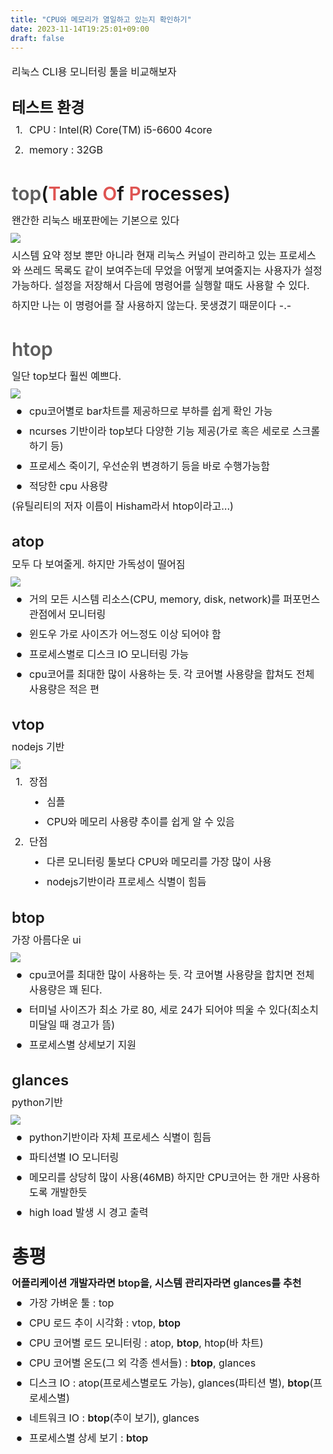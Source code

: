 ```yaml
---
title: "CPU와 메모리가 열일하고 있는지 확인하기"
date: 2023-11-14T19:25:01+09:00
draft: false
---
```

    
<div class="layout-content layout-editor" style="min-height: 170px;">
    <div class="notion-page-content" style="flex-shrink: 0; flex-grow: 1; max-width: 100%; display: flex; align-items: flex-start; flex-direction: column; font-size: 16px; line-height: 1.5; width: 100%; z-index: 4; padding-bottom: 0px; padding-left: 0px; padding-right: 0px;">
        <div data-block-id="9fd38760-3402-4687-8aa5-bc29a2d10aa1" class="notion-selectable notion-text-block" style="width: 100%; max-width: 919px; margin-top: 2px; margin-bottom: 1px;">
            <div style="color: inherit; fill: inherit;">
                <div style="display: flex;">
                    <div spellcheck="true" placeholder=" " data-content-editable-leaf="true" contenteditable="false" style="max-width: 100%; width: 100%; white-space: pre-wrap; word-break: break-word; caret-color: rgba(255, 255, 255, 0.81); padding: 3px 2px;">리눅스 CLI용 모니터링 툴을 비교해보자</div>
                </div>
            </div>
        </div>
        <div data-block-id="474b5831-1589-45c5-822c-3f7bf98b9ac7" class="notion-selectable notion-sub_header-block" style="width: 100%; max-width: 919px; margin-top: 1.4em; margin-bottom: 1px;">
            <div style="display: flex; width: 100%; color: inherit; fill: inherit;">
                <h3 spellcheck="true" placeholder="제목2" data-content-editable-leaf="true" contenteditable="false" style="max-width: 100%; width: 100%; white-space: pre-wrap; word-break: break-word; caret-color: rgba(255, 255, 255, 0.81); padding: 3px 2px; font-family: ui-sans-serif, -apple-system, BlinkMacSystemFont, &quot;Segoe UI&quot;, Helvetica, &quot;Apple Color Emoji&quot;, Arial, sans-serif, &quot;Segoe UI Emoji&quot;, &quot;Segoe UI Symbol&quot;; font-weight: 600; font-size: 1.5em; line-height: 1.3; margin: 0px;">테스트 환경</h3></div>
        </div>
        <div data-block-id="a4d412a4-a501-4557-b0fe-6f9f0a62ecc6" class="notion-selectable notion-numbered_list-block" style="width: 100%; max-width: 919px; margin-top: 1px; margin-bottom: 1px;">
            <div style="display: flex; align-items: flex-start; width: 100%; padding-left: 2px; color: inherit; fill: inherit;">
                <div contenteditable="false" class="pseudoSelection" data-content-editable-void="true" data-text-edit-side="start" style="user-select: none; --pseudoSelection--background: transparent; margin-right: 2px; width: unset; display: flex; align-items: center; justify-content: center; flex-grow: 0; flex-shrink: 0; min-height: calc(1.5em + 3px + 3px);"><span class="pseudoBefore" style="--pseudoBefore--content: &quot;1.&quot;; text-align: center; white-space: nowrap; width: 24px;">1.</span></div>
                <div style="flex: 1 1 0px; min-width: 1px; display: flex; flex-direction: column;">
                    <div style="display: flex;">
                        <div spellcheck="true" placeholder="리스트" data-content-editable-leaf="true" contenteditable="false" style="max-width: 100%; width: 100%; white-space: pre-wrap; word-break: break-word; caret-color: rgba(255, 255, 255, 0.81); padding: 3px 2px; text-align: left;">CPU : Intel(R) Core(TM) i5-6600 4core</div>
                    </div>
                </div>
            </div>
        </div>
        <div data-block-id="bbaaa604-6329-42bd-8eb1-203f3198782a" class="notion-selectable notion-numbered_list-block" style="width: 100%; max-width: 919px; margin-top: 1px; margin-bottom: 1px;">
            <div style="display: flex; align-items: flex-start; width: 100%; padding-left: 2px; color: inherit; fill: inherit;">
                <div contenteditable="false" class="pseudoSelection" data-content-editable-void="true" data-text-edit-side="start" style="user-select: none; --pseudoSelection--background: transparent; margin-right: 2px; width: unset; display: flex; align-items: center; justify-content: center; flex-grow: 0; flex-shrink: 0; min-height: calc(1.5em + 3px + 3px);"><span class="pseudoBefore" style="--pseudoBefore--content: &quot;2.&quot;; text-align: center; white-space: nowrap; width: 24px;">2.</span></div>
                <div style="flex: 1 1 0px; min-width: 1px; display: flex; flex-direction: column;">
                    <div style="display: flex;">
                        <div spellcheck="true" placeholder="리스트" data-content-editable-leaf="true" contenteditable="false" style="max-width: 100%; width: 100%; white-space: pre-wrap; word-break: break-word; caret-color: rgba(255, 255, 255, 0.81); padding: 3px 2px; text-align: left;">memory : 32GB</div>
                    </div>
                </div>
            </div>
        </div>
        <div data-block-id="67ce4a58-1861-43f6-9a57-46d542b3ffe6" class="notion-selectable notion-header-block" style="width: 100%; max-width: 919px; margin-top: 2em; margin-bottom: 4px;">
            <div style="display: flex; width: 100%; color: inherit; fill: inherit;">
                <h2 spellcheck="true" placeholder="제목1" data-content-editable-leaf="true" contenteditable="false" style="max-width: 100%; width: 100%; white-space: pre-wrap; word-break: break-word; caret-color: rgba(255, 255, 255, 0.81); padding: 3px 2px; font-family: ui-sans-serif, -apple-system, BlinkMacSystemFont, &quot;Segoe UI&quot;, Helvetica, &quot;Apple Color Emoji&quot;, Arial, sans-serif, &quot;Segoe UI Emoji&quot;, &quot;Segoe UI Symbol&quot;; font-weight: 600; font-size: 1.875em; line-height: 1.3; margin: 0px;"><a href="https://man7.org/linux/man-pages/man1/top.1.html" style="cursor:pointer;color:inherit;word-wrap:break-word;text-decoration:inherit" class="notion-link-token notion-focusable-token notion-enable-hover highlight" rel="noopener noreferrer" data-token-index="0" tabindex="0"><span style="border-bottom:0.05em solid;border-color:rgba(255, 255, 255, 0.283);opacity:0.7" class="link-annotation-67ce4a58-1861-43f6-9a57-46d542b3ffe6--1038192525">top</span></a>(<span style="color:rgba(223, 84, 82, 1);fill:rgba(223, 84, 82, 1)" data-token-index="2" class="notion-enable-hover">T</span>able <span style="color:rgba(223, 84, 82, 1);fill:rgba(223, 84, 82, 1)" data-token-index="4" class="notion-enable-hover">O</span>f <span style="color:rgba(223, 84, 82, 1);fill:rgba(223, 84, 82, 1)" data-token-index="6" class="notion-enable-hover">P</span>rocesses)</h2></div>
        </div>
        <div data-block-id="402055ed-e2cb-4535-b019-55e07dd424b8" class="notion-selectable notion-text-block" style="width: 100%; max-width: 919px; margin-top: 1px; margin-bottom: 1px;">
            <div style="color: inherit; fill: inherit;">
                <div style="display: flex;">
                    <div spellcheck="true" placeholder=" " data-content-editable-leaf="true" contenteditable="false" style="max-width: 100%; width: 100%; white-space: pre-wrap; word-break: break-word; caret-color: rgba(255, 255, 255, 0.81); padding: 3px 2px;">왠간한 리눅스 배포판에는 기본으로 있다</div>
                </div>
            </div>
        </div>
        <div data-block-id="90df65f3-6e20-47e7-a390-675fcd132f72" class="notion-selectable notion-image-block" style="width: 100%; max-width: 1111px; align-self: center; margin-top: 4px; margin-bottom: 4px;">
            <div contenteditable="false" data-content-editable-void="true" role="figure" aria-labelledby="id_1">
                <div style="display: flex;">
                    <div class="notion-cursor-default" style="position: relative; overflow: hidden; flex-grow: 1;">
                        <div style="position: relative;">
                            <div>
                                <div style="height: 100%; width: 100%;"><a href="../../images/top.gif" data-featherlight="image"><img loading="lazy" src="../../images/top.gif" referrerpolicy="same-origin" style="display: block; object-fit: cover; border-radius: 1px; pointer-events: auto; width: auto; height: auto;"></a></div>
                            </div>
                        </div>
                        <div style="position: absolute; top: 4px; right: 4px; border-radius: 4px; color: white; fill: white; font-size: 11.5px; background: rgba(0, 0, 0, 0.6); display: flex; white-space: nowrap; height: 26px; max-width: calc(100% - 16px); overflow: hidden; pointer-events: none; opacity: 0; transition: opacity 300ms ease-in 0s; font-family: ui-sans-serif, -apple-system, BlinkMacSystemFont, &quot;Segoe UI&quot;, Helvetica, &quot;Apple Color Emoji&quot;, Arial, sans-serif, &quot;Segoe UI Emoji&quot;, &quot;Segoe UI Symbol&quot;; z-index: 2;">
                            <div role="button" tabindex="0" style="user-select: none; transition: background 20ms ease-in 0s; cursor: pointer; display: flex; align-items: center; justify-content: center; padding: 4px 6px; border-right: 1px solid rgba(255, 255, 255, 0.2);">
                                <svg role="graphics-symbol" viewBox="0 0 16 16" class="download" style="width: 14px; height: 14px; display: block; fill: white; flex-shrink: 0; margin-right: 0px;">
                                    <path d="M8.215 15.126c3.862 0 7.061-3.192 7.061-7.062 0-3.862-3.199-7.061-7.068-7.061-3.862 0-7.055 3.2-7.055 7.061 0 3.87 3.2 7.062 7.062 7.062zm0-1.388a5.654 5.654 0 01-5.667-5.674 5.642 5.642 0 015.66-5.667 5.66 5.66 0 015.68 5.667 5.66 5.66 0 01-5.673 5.674zm0-9.174c-.342 0-.602.247-.602.588v3.234l.062 1.401-.622-.766-.766-.8a.557.557 0 00-.41-.177.54.54 0 00-.56.547c0 .164.054.3.163.41l2.256 2.283c.15.157.294.226.479.226.191 0 .335-.075.485-.226l2.256-2.283a.557.557 0 00.164-.41.539.539 0 00-.56-.547.523.523 0 00-.41.178l-.766.793-.622.779.054-1.408V5.152c0-.341-.253-.588-.601-.588z"></path>
                                </svg>
                            </div>
                            <div role="button" tabindex="0" style="user-select: none; transition: opacity 200ms ease-in 0s; cursor: pointer; display: flex; align-items: center; justify-content: center; flex-shrink: 0; width: 24px; height: 24px; border-radius: 4px; fill: rgba(255, 255, 255, 0.443);">
                                <svg role="graphics-symbol" viewBox="0 0 13 3" class="dots" style="width: 14px; height: 14px; display: block; fill: white; flex-shrink: 0;">
                                    <g>
                                        <path d="M3,1.5A1.5,1.5,0,1,1,1.5,0,1.5,1.5,0,0,1,3,1.5Z"></path>
                                        <path d="M8,1.5A1.5,1.5,0,1,1,6.5,0,1.5,1.5,0,0,1,8,1.5Z"></path>
                                        <path d="M13,1.5A1.5,1.5,0,1,1,11.5,0,1.5,1.5,0,0,1,13,1.5Z"></path>
                                    </g>
                                </svg>
                            </div>
                        </div>
                    </div>
                </div>
            </div>
        </div>
        <div data-block-id="3eb73cde-817c-4dbe-a9a1-c20b648ac7b7" class="notion-selectable notion-text-block" style="width: 100%; max-width: 919px; margin-top: 1px; margin-bottom: 1px;">
            <div style="color: inherit; fill: inherit;">
                <div style="display: flex;">
                    <div spellcheck="true" placeholder=" " data-content-editable-leaf="true" contenteditable="false" style="max-width: 100%; width: 100%; white-space: pre-wrap; word-break: break-word; caret-color: rgba(255, 255, 255, 0.81); padding: 3px 2px;">시스템 요약 정보 뿐만 아니라 현재 리눅스 커널이 관리하고 있는 프로세스와 쓰레드 목록도 같이 보여주는데 무었을 어떻게 보여줄지는 사용자가 설정 가능하다. 설정을 저장해서 다음에 명령어를 실행할 때도 사용할 수 있다.</div>
                </div>
            </div>
        </div>
        <div data-block-id="721fe03c-b475-4b8c-b0cf-9e2b4229b1cb" class="notion-selectable notion-text-block" style="width: 100%; max-width: 919px; margin-top: 1px; margin-bottom: 1px;">
            <div style="color: inherit; fill: inherit;">
                <div style="display: flex;">
                    <div spellcheck="true" placeholder=" " data-content-editable-leaf="true" contenteditable="false" style="max-width: 100%; width: 100%; white-space: pre-wrap; word-break: break-word; caret-color: rgba(255, 255, 255, 0.81); padding: 3px 2px;">하지만 나는 이 명령어를 잘 사용하지 않는다. 못생겼기 때문이다 -.-</div>
                </div>
            </div>
        </div>
        <div data-block-id="d03db6ae-50d6-4b0c-9e54-853743303ae1" class="notion-selectable notion-header-block" style="width: 100%; max-width: 919px; margin-top: 2em; margin-bottom: 4px;">
            <div style="display: flex; width: 100%; color: inherit; fill: inherit;">
                <h2 spellcheck="true" placeholder="제목1" data-content-editable-leaf="true" contenteditable="false" style="max-width: 100%; width: 100%; white-space: pre-wrap; word-break: break-word; caret-color: rgba(255, 255, 255, 0.81); padding: 3px 2px; font-family: ui-sans-serif, -apple-system, BlinkMacSystemFont, &quot;Segoe UI&quot;, Helvetica, &quot;Apple Color Emoji&quot;, Arial, sans-serif, &quot;Segoe UI Emoji&quot;, &quot;Segoe UI Symbol&quot;; font-weight: 600; font-size: 1.875em; line-height: 1.3; margin: 0px;"><a href="https://linux.die.net/man/1/htop" style="cursor:pointer;color:inherit;word-wrap:break-word;text-decoration:inherit" class="notion-link-token notion-focusable-token notion-enable-hover highlight" rel="noopener noreferrer" data-token-index="0" tabindex="0"><span style="border-bottom:0.05em solid;border-color:rgba(255, 255, 255, 0.283);opacity:0.7" class="link-annotation-d03db6ae-50d6-4b0c-9e54-853743303ae1--1478383287">htop</span></a></h2></div>
        </div>
        <div data-block-id="e23d54df-9f52-4a15-8744-1def95f463a1" class="notion-selectable notion-text-block" style="width: 100%; max-width: 919px; margin-top: 1px; margin-bottom: 1px;">
            <div style="color: inherit; fill: inherit;">
                <div style="display: flex;">
                    <div spellcheck="true" placeholder=" " data-content-editable-leaf="true" contenteditable="false" style="max-width: 100%; width: 100%; white-space: pre-wrap; word-break: break-word; caret-color: rgba(255, 255, 255, 0.81); padding: 3px 2px;">일단 top보다 훨씬 예쁘다.</div>
                </div>
            </div>
        </div>
        <div data-block-id="26fd49ed-6f82-4032-b77e-e409d5d0866a" class="notion-selectable notion-image-block" style="width: 100%; max-width: 1111px; align-self: center; margin-top: 4px; margin-bottom: 4px;">
            <div contenteditable="false" data-content-editable-void="true" role="figure" aria-labelledby="id_2">
                <div style="display: flex;">
                    <div class="notion-cursor-default" style="position: relative; overflow: hidden; flex-grow: 1;">
                        <div style="position: relative;">
                            <div>
                                <div style="height: 100%; width: 100%;"><a href="../../images/htop.gif" data-featherlight="image"><img loading="lazy" src="../../images/htop.gif" referrerpolicy="same-origin" style="display: block; object-fit: cover; border-radius: 1px; pointer-events: auto; width: auto; height: auto;"></a></div>
                            </div>
                        </div>
                        <div style="position: absolute; top: 4px; right: 4px; border-radius: 4px; color: white; fill: white; font-size: 11.5px; background: rgba(0, 0, 0, 0.6); display: flex; white-space: nowrap; height: 26px; max-width: calc(100% - 16px); overflow: hidden; pointer-events: none; opacity: 0; transition: opacity 300ms ease-in 0s; font-family: ui-sans-serif, -apple-system, BlinkMacSystemFont, &quot;Segoe UI&quot;, Helvetica, &quot;Apple Color Emoji&quot;, Arial, sans-serif, &quot;Segoe UI Emoji&quot;, &quot;Segoe UI Symbol&quot;; z-index: 2;">
                            <div role="button" tabindex="0" style="user-select: none; transition: background 20ms ease-in 0s; cursor: pointer; display: flex; align-items: center; justify-content: center; padding: 4px 6px; border-right: 1px solid rgba(255, 255, 255, 0.2);">
                                <svg role="graphics-symbol" viewBox="0 0 16 16" class="download" style="width: 14px; height: 14px; display: block; fill: white; flex-shrink: 0; margin-right: 0px;">
                                    <path d="M8.215 15.126c3.862 0 7.061-3.192 7.061-7.062 0-3.862-3.199-7.061-7.068-7.061-3.862 0-7.055 3.2-7.055 7.061 0 3.87 3.2 7.062 7.062 7.062zm0-1.388a5.654 5.654 0 01-5.667-5.674 5.642 5.642 0 015.66-5.667 5.66 5.66 0 015.68 5.667 5.66 5.66 0 01-5.673 5.674zm0-9.174c-.342 0-.602.247-.602.588v3.234l.062 1.401-.622-.766-.766-.8a.557.557 0 00-.41-.177.54.54 0 00-.56.547c0 .164.054.3.163.41l2.256 2.283c.15.157.294.226.479.226.191 0 .335-.075.485-.226l2.256-2.283a.557.557 0 00.164-.41.539.539 0 00-.56-.547.523.523 0 00-.41.178l-.766.793-.622.779.054-1.408V5.152c0-.341-.253-.588-.601-.588z"></path>
                                </svg>
                            </div>
                            <div role="button" tabindex="0" style="user-select: none; transition: opacity 200ms ease-in 0s; cursor: pointer; display: flex; align-items: center; justify-content: center; flex-shrink: 0; width: 24px; height: 24px; border-radius: 4px; fill: rgba(255, 255, 255, 0.443);">
                                <svg role="graphics-symbol" viewBox="0 0 13 3" class="dots" style="width: 14px; height: 14px; display: block; fill: white; flex-shrink: 0;">
                                    <g>
                                        <path d="M3,1.5A1.5,1.5,0,1,1,1.5,0,1.5,1.5,0,0,1,3,1.5Z"></path>
                                        <path d="M8,1.5A1.5,1.5,0,1,1,6.5,0,1.5,1.5,0,0,1,8,1.5Z"></path>
                                        <path d="M13,1.5A1.5,1.5,0,1,1,11.5,0,1.5,1.5,0,0,1,13,1.5Z"></path>
                                    </g>
                                </svg>
                            </div>
                        </div>
                    </div>
                </div>
            </div>
        </div>
        <div data-block-id="53318821-6d6d-49f1-b4f2-398b3b5faf57" class="notion-selectable notion-bulleted_list-block" style="width: 100%; max-width: 919px; margin-top: 1px; margin-bottom: 1px;">
            <div style="display: flex; align-items: flex-start; width: 100%; padding-left: 2px; color: inherit; fill: inherit;">
                <div contenteditable="false" class="pseudoSelection" data-content-editable-void="true" data-text-edit-side="start" style="user-select: none; --pseudoSelection--background: transparent; margin-right: 2px; width: 24px; display: flex; align-items: center; justify-content: center; flex-grow: 0; flex-shrink: 0; min-height: calc(1.5em + 3px + 3px);">
                    <div class="pseudoBefore" style="font-size: 1.5em; line-height: 1; margin-bottom: 0px; --pseudoBefore--fontFamily: Arial; --pseudoBefore--content: &quot;•&quot;;">•</div>
                </div>
                <div style="flex: 1 1 0px; min-width: 1px; display: flex; flex-direction: column;">
                    <div style="display: flex;">
                        <div spellcheck="true" placeholder="리스트" data-content-editable-leaf="true" contenteditable="false" style="max-width: 100%; width: 100%; white-space: pre-wrap; word-break: break-word; caret-color: rgba(255, 255, 255, 0.81); padding: 3px 2px; text-align: left;">cpu코어별로 bar차트를 제공하므로 부하를 쉽게 확인 가능</div>
                    </div>
                </div>
            </div>
        </div>
        <div data-block-id="0e2f2eef-41cd-4cec-b686-b0b9eed5e020" class="notion-selectable notion-bulleted_list-block" style="width: 100%; max-width: 919px; margin-top: 1px; margin-bottom: 1px;">
            <div style="display: flex; align-items: flex-start; width: 100%; padding-left: 2px; color: inherit; fill: inherit;">
                <div contenteditable="false" class="pseudoSelection" data-content-editable-void="true" data-text-edit-side="start" style="user-select: none; --pseudoSelection--background: transparent; margin-right: 2px; width: 24px; display: flex; align-items: center; justify-content: center; flex-grow: 0; flex-shrink: 0; min-height: calc(1.5em + 3px + 3px);">
                    <div class="pseudoBefore" style="font-size: 1.5em; line-height: 1; margin-bottom: 0px; --pseudoBefore--fontFamily: Arial; --pseudoBefore--content: &quot;•&quot;;">•</div>
                </div>
                <div style="flex: 1 1 0px; min-width: 1px; display: flex; flex-direction: column;">
                    <div style="display: flex;">
                        <div spellcheck="true" placeholder="리스트" data-content-editable-leaf="true" contenteditable="false" style="max-width: 100%; width: 100%; white-space: pre-wrap; word-break: break-word; caret-color: rgba(255, 255, 255, 0.81); padding: 3px 2px; text-align: left;">ncurses 기반이라 top보다 다양한 기능 제공(가로 혹은 세로로 스크롤하기 등)</div>
                    </div>
                </div>
            </div>
        </div>
        <div data-block-id="953291b6-2ca4-405e-b9e7-87d2e7824674" class="notion-selectable notion-bulleted_list-block" style="width: 100%; max-width: 919px; margin-top: 1px; margin-bottom: 1px;">
            <div style="display: flex; align-items: flex-start; width: 100%; padding-left: 2px; color: inherit; fill: inherit;">
                <div contenteditable="false" class="pseudoSelection" data-content-editable-void="true" data-text-edit-side="start" style="user-select: none; --pseudoSelection--background: transparent; margin-right: 2px; width: 24px; display: flex; align-items: center; justify-content: center; flex-grow: 0; flex-shrink: 0; min-height: calc(1.5em + 3px + 3px);">
                    <div class="pseudoBefore" style="font-size: 1.5em; line-height: 1; margin-bottom: 0px; --pseudoBefore--fontFamily: Arial; --pseudoBefore--content: &quot;•&quot;;">•</div>
                </div>
                <div style="flex: 1 1 0px; min-width: 1px; display: flex; flex-direction: column;">
                    <div style="display: flex;">
                        <div spellcheck="true" placeholder="리스트" data-content-editable-leaf="true" contenteditable="false" style="max-width: 100%; width: 100%; white-space: pre-wrap; word-break: break-word; caret-color: rgba(255, 255, 255, 0.81); padding: 3px 2px; text-align: left;">프로세스 죽이기, 우선순위 변경하기 등을 바로 수행가능함</div>
                    </div>
                </div>
            </div>
        </div>
        <div data-block-id="5d4b09b8-9979-4949-a192-502569e8d8c6" class="notion-selectable notion-bulleted_list-block" style="width: 100%; max-width: 919px; margin-top: 1px; margin-bottom: 1px;">
            <div style="display: flex; align-items: flex-start; width: 100%; padding-left: 2px; color: inherit; fill: inherit;">
                <div contenteditable="false" class="pseudoSelection" data-content-editable-void="true" data-text-edit-side="start" style="user-select: none; --pseudoSelection--background: transparent; margin-right: 2px; width: 24px; display: flex; align-items: center; justify-content: center; flex-grow: 0; flex-shrink: 0; min-height: calc(1.5em + 3px + 3px);">
                    <div class="pseudoBefore" style="font-size: 1.5em; line-height: 1; margin-bottom: 0px; --pseudoBefore--fontFamily: Arial; --pseudoBefore--content: &quot;•&quot;;">•</div>
                </div>
                <div style="flex: 1 1 0px; min-width: 1px; display: flex; flex-direction: column;">
                    <div style="display: flex;">
                        <div spellcheck="true" placeholder="리스트" data-content-editable-leaf="true" contenteditable="false" style="max-width: 100%; width: 100%; white-space: pre-wrap; word-break: break-word; caret-color: rgba(255, 255, 255, 0.81); padding: 3px 2px; text-align: left;">적당한 cpu 사용량</div>
                    </div>
                </div>
            </div>
        </div>
        <div data-block-id="57975441-56e1-4982-92ff-21e99af49646" class="notion-selectable notion-text-block" style="width: 100%; max-width: 919px; margin-top: 1px; margin-bottom: 1px;">
            <div style="color: inherit; fill: inherit;">
                <div style="display: flex;">
                    <div spellcheck="true" placeholder=" " data-content-editable-leaf="true" contenteditable="false" style="max-width: 100%; width: 100%; white-space: pre-wrap; word-break: break-word; caret-color: rgba(255, 255, 255, 0.81); padding: 3px 2px;">(유틸리티의 저자 이름이 Hisham라서 htop이라고…)</div>
                </div>
            </div>
        </div>
        <div data-block-id="361c0305-79af-4552-a3d9-2a447e9548fe" class="notion-selectable notion-sub_header-block" style="width: 100%; max-width: 919px; margin-top: 1.4em; margin-bottom: 1px;">
            <div style="display: flex; width: 100%; color: inherit; fill: inherit;">
                <h3 spellcheck="true" placeholder="제목2" data-content-editable-leaf="true" contenteditable="false" style="max-width: 100%; width: 100%; white-space: pre-wrap; word-break: break-word; caret-color: rgba(255, 255, 255, 0.81); padding: 3px 2px; font-family: ui-sans-serif, -apple-system, BlinkMacSystemFont, &quot;Segoe UI&quot;, Helvetica, &quot;Apple Color Emoji&quot;, Arial, sans-serif, &quot;Segoe UI Emoji&quot;, &quot;Segoe UI Symbol&quot;; font-weight: 600; font-size: 1.5em; line-height: 1.3; margin: 0px;">atop</h3></div>
        </div>
        <div data-block-id="34417b10-fa57-4f87-b1d9-50a1137e2d1a" class="notion-selectable notion-text-block" style="width: 100%; max-width: 919px; margin-top: 1px; margin-bottom: 1px;">
            <div style="color: inherit; fill: inherit;">
                <div style="display: flex;">
                    <div spellcheck="true" placeholder=" " data-content-editable-leaf="true" contenteditable="false" style="max-width: 100%; width: 100%; white-space: pre-wrap; word-break: break-word; caret-color: rgba(255, 255, 255, 0.81); padding: 3px 2px;">모두 다 보여줄게. 하지만 가독성이 떨어짐</div>
                </div>
            </div>
        </div>
        <div data-block-id="f286ba44-9d02-4ec9-8e61-c84c48cf57ae" class="notion-selectable notion-image-block" style="width: 100%; max-width: 1111px; align-self: center; margin-top: 4px; margin-bottom: 4px;">
            <div contenteditable="false" data-content-editable-void="true" role="figure" aria-labelledby="id_3">
                <div style="display: flex;">
                    <div class="notion-cursor-default" style="position: relative; overflow: hidden; flex-grow: 1;">
                        <div style="position: relative;">
                            <div>
                                <div style="height: 100%; width: 100%;"><a href="../../images/atop.gif" data-featherlight="image"><img loading="lazy" src="../../images/atop.gif" referrerpolicy="same-origin" style="display: block; object-fit: cover; border-radius: 1px; pointer-events: auto; width: auto; height: auto;"></a></div>
                            </div>
                        </div>
                        <div style="position: absolute; top: 4px; right: 4px; border-radius: 4px; color: white; fill: white; font-size: 11.5px; background: rgba(0, 0, 0, 0.6); display: flex; white-space: nowrap; height: 26px; max-width: calc(100% - 16px); overflow: hidden; pointer-events: none; opacity: 0; transition: opacity 300ms ease-in 0s; font-family: ui-sans-serif, -apple-system, BlinkMacSystemFont, &quot;Segoe UI&quot;, Helvetica, &quot;Apple Color Emoji&quot;, Arial, sans-serif, &quot;Segoe UI Emoji&quot;, &quot;Segoe UI Symbol&quot;; z-index: 2;">
                            <div role="button" tabindex="0" style="user-select: none; transition: background 20ms ease-in 0s; cursor: pointer; display: flex; align-items: center; justify-content: center; padding: 4px 6px; border-right: 1px solid rgba(255, 255, 255, 0.2);">
                                <svg role="graphics-symbol" viewBox="0 0 16 16" class="download" style="width: 14px; height: 14px; display: block; fill: white; flex-shrink: 0; margin-right: 0px;">
                                    <path d="M8.215 15.126c3.862 0 7.061-3.192 7.061-7.062 0-3.862-3.199-7.061-7.068-7.061-3.862 0-7.055 3.2-7.055 7.061 0 3.87 3.2 7.062 7.062 7.062zm0-1.388a5.654 5.654 0 01-5.667-5.674 5.642 5.642 0 015.66-5.667 5.66 5.66 0 015.68 5.667 5.66 5.66 0 01-5.673 5.674zm0-9.174c-.342 0-.602.247-.602.588v3.234l.062 1.401-.622-.766-.766-.8a.557.557 0 00-.41-.177.54.54 0 00-.56.547c0 .164.054.3.163.41l2.256 2.283c.15.157.294.226.479.226.191 0 .335-.075.485-.226l2.256-2.283a.557.557 0 00.164-.41.539.539 0 00-.56-.547.523.523 0 00-.41.178l-.766.793-.622.779.054-1.408V5.152c0-.341-.253-.588-.601-.588z"></path>
                                </svg>
                            </div>
                            <div role="button" tabindex="0" style="user-select: none; transition: opacity 200ms ease-in 0s; cursor: pointer; display: flex; align-items: center; justify-content: center; flex-shrink: 0; width: 24px; height: 24px; border-radius: 4px; fill: rgba(255, 255, 255, 0.443);">
                                <svg role="graphics-symbol" viewBox="0 0 13 3" class="dots" style="width: 14px; height: 14px; display: block; fill: white; flex-shrink: 0;">
                                    <g>
                                        <path d="M3,1.5A1.5,1.5,0,1,1,1.5,0,1.5,1.5,0,0,1,3,1.5Z"></path>
                                        <path d="M8,1.5A1.5,1.5,0,1,1,6.5,0,1.5,1.5,0,0,1,8,1.5Z"></path>
                                        <path d="M13,1.5A1.5,1.5,0,1,1,11.5,0,1.5,1.5,0,0,1,13,1.5Z"></path>
                                    </g>
                                </svg>
                            </div>
                        </div>
                    </div>
                </div>
            </div>
        </div>
        <div data-block-id="1276f362-0b0e-4bcd-b96c-2f70da34afa1" class="notion-selectable notion-bulleted_list-block" style="width: 100%; max-width: 919px; margin-top: 1px; margin-bottom: 1px;">
            <div style="display: flex; align-items: flex-start; width: 100%; padding-left: 2px; color: inherit; fill: inherit;">
                <div contenteditable="false" class="pseudoSelection" data-content-editable-void="true" data-text-edit-side="start" style="user-select: none; --pseudoSelection--background: transparent; margin-right: 2px; width: 24px; display: flex; align-items: center; justify-content: center; flex-grow: 0; flex-shrink: 0; min-height: calc(1.5em + 3px + 3px);">
                    <div class="pseudoBefore" style="font-size: 1.5em; line-height: 1; margin-bottom: 0px; --pseudoBefore--fontFamily: Arial; --pseudoBefore--content: &quot;•&quot;;">•</div>
                </div>
                <div style="flex: 1 1 0px; min-width: 1px; display: flex; flex-direction: column;">
                    <div style="display: flex;">
                        <div spellcheck="true" placeholder="리스트" data-content-editable-leaf="true" contenteditable="false" style="max-width: 100%; width: 100%; white-space: pre-wrap; word-break: break-word; caret-color: rgba(255, 255, 255, 0.81); padding: 3px 2px; text-align: left;">거의 모든 시스템 리소스(CPU, memory, disk, network)를 퍼포먼스 관점에서 모니터링</div>
                    </div>
                </div>
            </div>
        </div>
        <div data-block-id="fb14787a-487e-4d35-9121-bf2a19f4aec8" class="notion-selectable notion-bulleted_list-block" style="width: 100%; max-width: 919px; margin-top: 1px; margin-bottom: 1px;">
            <div style="display: flex; align-items: flex-start; width: 100%; padding-left: 2px; color: inherit; fill: inherit;">
                <div contenteditable="false" class="pseudoSelection" data-content-editable-void="true" data-text-edit-side="start" style="user-select: none; --pseudoSelection--background: transparent; margin-right: 2px; width: 24px; display: flex; align-items: center; justify-content: center; flex-grow: 0; flex-shrink: 0; min-height: calc(1.5em + 3px + 3px);">
                    <div class="pseudoBefore" style="font-size: 1.5em; line-height: 1; margin-bottom: 0px; --pseudoBefore--fontFamily: Arial; --pseudoBefore--content: &quot;•&quot;;">•</div>
                </div>
                <div style="flex: 1 1 0px; min-width: 1px; display: flex; flex-direction: column;">
                    <div style="display: flex;">
                        <div spellcheck="true" placeholder="리스트" data-content-editable-leaf="true" contenteditable="false" style="max-width: 100%; width: 100%; white-space: pre-wrap; word-break: break-word; caret-color: rgba(255, 255, 255, 0.81); padding: 3px 2px; text-align: left;">윈도우 가로 사이즈가 어느정도 이상 되어야 함</div>
                    </div>
                </div>
            </div>
        </div>
        <div data-block-id="aceef484-bd47-414f-a2b2-d694ae8a4c06" class="notion-selectable notion-bulleted_list-block" style="width: 100%; max-width: 919px; margin-top: 1px; margin-bottom: 1px;">
            <div style="display: flex; align-items: flex-start; width: 100%; padding-left: 2px; color: inherit; fill: inherit;">
                <div contenteditable="false" class="pseudoSelection" data-content-editable-void="true" data-text-edit-side="start" style="user-select: none; --pseudoSelection--background: transparent; margin-right: 2px; width: 24px; display: flex; align-items: center; justify-content: center; flex-grow: 0; flex-shrink: 0; min-height: calc(1.5em + 3px + 3px);">
                    <div class="pseudoBefore" style="font-size: 1.5em; line-height: 1; margin-bottom: 0px; --pseudoBefore--fontFamily: Arial; --pseudoBefore--content: &quot;•&quot;;">•</div>
                </div>
                <div style="flex: 1 1 0px; min-width: 1px; display: flex; flex-direction: column;">
                    <div style="display: flex;">
                        <div spellcheck="true" placeholder="리스트" data-content-editable-leaf="true" contenteditable="false" style="max-width: 100%; width: 100%; white-space: pre-wrap; word-break: break-word; caret-color: rgba(255, 255, 255, 0.81); padding: 3px 2px; text-align: left;">프로세스별로 디스크 IO 모니터링 가능</div>
                    </div>
                </div>
            </div>
        </div>
        <div data-block-id="8ffc2db7-98ee-4f7e-bef6-1e98c5858e90" class="notion-selectable notion-bulleted_list-block" style="width: 100%; max-width: 919px; margin-top: 1px; margin-bottom: 1px;">
            <div style="display: flex; align-items: flex-start; width: 100%; padding-left: 2px; color: inherit; fill: inherit;">
                <div contenteditable="false" class="pseudoSelection" data-content-editable-void="true" data-text-edit-side="start" style="user-select: none; --pseudoSelection--background: transparent; margin-right: 2px; width: 24px; display: flex; align-items: center; justify-content: center; flex-grow: 0; flex-shrink: 0; min-height: calc(1.5em + 3px + 3px);">
                    <div class="pseudoBefore" style="font-size: 1.5em; line-height: 1; margin-bottom: 0px; --pseudoBefore--fontFamily: Arial; --pseudoBefore--content: &quot;•&quot;;">•</div>
                </div>
                <div style="flex: 1 1 0px; min-width: 1px; display: flex; flex-direction: column;">
                    <div style="display: flex;">
                        <div spellcheck="true" placeholder="리스트" data-content-editable-leaf="true" contenteditable="false" style="max-width: 100%; width: 100%; white-space: pre-wrap; word-break: break-word; caret-color: rgba(255, 255, 255, 0.81); padding: 3px 2px; text-align: left;">cpu코어를 최대한 많이 사용하는 듯. 각 코어별 사용량을 합쳐도 전체 사용량은 적은 편</div>
                    </div>
                </div>
            </div>
        </div>
        <div data-block-id="0d578fcd-2010-47bf-a207-6f4db59b92ca" class="notion-selectable notion-sub_header-block" style="width: 100%; max-width: 919px; margin-top: 1.4em; margin-bottom: 1px;">
            <div style="display: flex; width: 100%; color: inherit; fill: inherit;">
                <h3 spellcheck="true" placeholder="제목2" data-content-editable-leaf="true" contenteditable="false" style="max-width: 100%; width: 100%; white-space: pre-wrap; word-break: break-word; caret-color: rgba(255, 255, 255, 0.81); padding: 3px 2px; font-family: ui-sans-serif, -apple-system, BlinkMacSystemFont, &quot;Segoe UI&quot;, Helvetica, &quot;Apple Color Emoji&quot;, Arial, sans-serif, &quot;Segoe UI Emoji&quot;, &quot;Segoe UI Symbol&quot;; font-weight: 600; font-size: 1.5em; line-height: 1.3; margin: 0px;">vtop</h3></div>
        </div>
        <div data-block-id="52c91f38-5424-4e40-9a93-d886e254b053" class="notion-selectable notion-text-block" style="width: 100%; max-width: 919px; margin-top: 1px; margin-bottom: 1px;">
            <div style="color: inherit; fill: inherit;">
                <div style="display: flex;">
                    <div spellcheck="true" placeholder=" " data-content-editable-leaf="true" contenteditable="false" style="max-width: 100%; width: 100%; white-space: pre-wrap; word-break: break-word; caret-color: rgba(255, 255, 255, 0.81); padding: 3px 2px;">nodejs 기반</div>
                </div>
            </div>
        </div>
        <div data-block-id="a42223c5-f77a-4336-a11e-87b0c37670b9" class="notion-selectable notion-image-block" style="width: 100%; max-width: 1111px; align-self: center; margin-top: 4px; margin-bottom: 4px;">
            <div contenteditable="false" data-content-editable-void="true" role="figure" aria-labelledby="id_4">
                <div style="display: flex;">
                    <div class="notion-cursor-default" style="position: relative; overflow: hidden; flex-grow: 1;">
                        <div style="position: relative;">
                            <div>
                                <div style="height: 100%; width: 100%;"><a href="../../images/vtop.gif" data-featherlight="image"><img loading="lazy" src="../../images/vtop.gif" referrerpolicy="same-origin" style="display: block; object-fit: cover; border-radius: 1px; pointer-events: auto; width: auto; height: auto;"></a></div>
                            </div>
                        </div>
                        <div style="position: absolute; top: 4px; right: 4px; border-radius: 4px; color: white; fill: white; font-size: 11.5px; background: rgba(0, 0, 0, 0.6); display: flex; white-space: nowrap; height: 26px; max-width: calc(100% - 16px); overflow: hidden; pointer-events: none; opacity: 0; transition: opacity 300ms ease-in 0s; font-family: ui-sans-serif, -apple-system, BlinkMacSystemFont, &quot;Segoe UI&quot;, Helvetica, &quot;Apple Color Emoji&quot;, Arial, sans-serif, &quot;Segoe UI Emoji&quot;, &quot;Segoe UI Symbol&quot;; z-index: 2;">
                            <div role="button" tabindex="0" style="user-select: none; transition: background 20ms ease-in 0s; cursor: pointer; display: flex; align-items: center; justify-content: center; padding: 4px 6px; border-right: 1px solid rgba(255, 255, 255, 0.2);">
                                <svg role="graphics-symbol" viewBox="0 0 16 16" class="download" style="width: 14px; height: 14px; display: block; fill: white; flex-shrink: 0; margin-right: 0px;">
                                    <path d="M8.215 15.126c3.862 0 7.061-3.192 7.061-7.062 0-3.862-3.199-7.061-7.068-7.061-3.862 0-7.055 3.2-7.055 7.061 0 3.87 3.2 7.062 7.062 7.062zm0-1.388a5.654 5.654 0 01-5.667-5.674 5.642 5.642 0 015.66-5.667 5.66 5.66 0 015.68 5.667 5.66 5.66 0 01-5.673 5.674zm0-9.174c-.342 0-.602.247-.602.588v3.234l.062 1.401-.622-.766-.766-.8a.557.557 0 00-.41-.177.54.54 0 00-.56.547c0 .164.054.3.163.41l2.256 2.283c.15.157.294.226.479.226.191 0 .335-.075.485-.226l2.256-2.283a.557.557 0 00.164-.41.539.539 0 00-.56-.547.523.523 0 00-.41.178l-.766.793-.622.779.054-1.408V5.152c0-.341-.253-.588-.601-.588z"></path>
                                </svg>
                            </div>
                            <div role="button" tabindex="0" style="user-select: none; transition: opacity 200ms ease-in 0s; cursor: pointer; display: flex; align-items: center; justify-content: center; flex-shrink: 0; width: 24px; height: 24px; border-radius: 4px; fill: rgba(255, 255, 255, 0.443);">
                                <svg role="graphics-symbol" viewBox="0 0 13 3" class="dots" style="width: 14px; height: 14px; display: block; fill: white; flex-shrink: 0;">
                                    <g>
                                        <path d="M3,1.5A1.5,1.5,0,1,1,1.5,0,1.5,1.5,0,0,1,3,1.5Z"></path>
                                        <path d="M8,1.5A1.5,1.5,0,1,1,6.5,0,1.5,1.5,0,0,1,8,1.5Z"></path>
                                        <path d="M13,1.5A1.5,1.5,0,1,1,11.5,0,1.5,1.5,0,0,1,13,1.5Z"></path>
                                    </g>
                                </svg>
                            </div>
                        </div>
                    </div>
                </div>
            </div>
        </div>
        <div data-block-id="619bf59f-4b2a-49c0-bcd1-ac6bcf92a603" class="notion-selectable notion-numbered_list-block" style="width: 100%; max-width: 919px; margin-top: 1px; margin-bottom: 1px;">
            <div style="display: flex; align-items: flex-start; width: 100%; padding-left: 2px; color: inherit; fill: inherit;">
                <div contenteditable="false" class="pseudoSelection" data-content-editable-void="true" data-text-edit-side="start" style="user-select: none; --pseudoSelection--background: transparent; margin-right: 2px; width: unset; display: flex; align-items: center; justify-content: center; flex-grow: 0; flex-shrink: 0; min-height: calc(1.5em + 3px + 3px);"><span class="pseudoBefore" style="--pseudoBefore--content: &quot;1.&quot;; text-align: center; white-space: nowrap; width: 24px;">1.</span></div>
                <div style="flex: 1 1 0px; min-width: 1px; display: flex; flex-direction: column;">
                    <div style="display: flex;">
                        <div spellcheck="true" placeholder="리스트" data-content-editable-leaf="true" contenteditable="false" style="max-width: 100%; width: 100%; white-space: pre-wrap; word-break: break-word; caret-color: rgba(255, 255, 255, 0.81); padding: 3px 2px; text-align: left;">장점</div>
                    </div>
                    <div data-block-id="7fd85e61-d1fe-4899-b65e-8f381a55be4c" class="notion-selectable notion-numbered_list-block" style="width: 100%; max-width: 100%; margin-top: 2px; margin-bottom: 1px;">
                        <div style="display: flex; align-items: flex-start; width: 100%; padding-left: 2px; color: inherit; fill: inherit;">
                            <div contenteditable="false" class="pseudoSelection" data-content-editable-void="true" data-text-edit-side="start" style="user-select: none; --pseudoSelection--background: transparent; margin-right: 2px; width: unset; display: flex; align-items: center; justify-content: center; flex-grow: 0; flex-shrink: 0; min-height: calc(1.5em + 3px + 3px);"><span class="pseudoBefore" style="--pseudoBefore--content: &quot;a.&quot;; text-align: center; white-space: nowrap; width: 24px;">•</span></div>
                            <div style="flex: 1 1 0px; min-width: 1px; display: flex; flex-direction: column;">
                                <div style="display: flex;">
                                    <div spellcheck="true" placeholder="리스트" data-content-editable-leaf="true" contenteditable="false" style="max-width: 100%; width: 100%; white-space: pre-wrap; word-break: break-word; caret-color: rgba(255, 255, 255, 0.81); padding: 3px 2px; text-align: left;">심플</div>
                                </div>
                            </div>
                        </div>
                    </div>
                    <div data-block-id="a9205082-f482-40d6-b279-238df413d0ba" class="notion-selectable notion-numbered_list-block" style="width: 100%; max-width: 100%; margin-top: 1px; margin-bottom: 0px;">
                        <div style="display: flex; align-items: flex-start; width: 100%; padding-left: 2px; color: inherit; fill: inherit;">
                            <div contenteditable="false" class="pseudoSelection" data-content-editable-void="true" data-text-edit-side="start" style="user-select: none; --pseudoSelection--background: transparent; margin-right: 2px; width: unset; display: flex; align-items: center; justify-content: center; flex-grow: 0; flex-shrink: 0; min-height: calc(1.5em + 3px + 3px);"><span class="pseudoBefore" style="--pseudoBefore--content: &quot;b.&quot;; text-align: center; white-space: nowrap; width: 24px;">•</span></div>
                            <div style="flex: 1 1 0px; min-width: 1px; display: flex; flex-direction: column;">
                                <div style="display: flex;">
                                    <div spellcheck="true" placeholder="리스트" data-content-editable-leaf="true" contenteditable="false" style="max-width: 100%; width: 100%; white-space: pre-wrap; word-break: break-word; caret-color: rgba(255, 255, 255, 0.81); padding: 3px 2px; text-align: left;">CPU와 메모리 사용량 추이를 쉽게 알 수 있음 </div>
                                </div>
                            </div>
                        </div>
                    </div>
                </div>
            </div>
        </div>
        <div data-block-id="b95ff514-da91-42b2-bb6e-2dd50720baac" class="notion-selectable notion-numbered_list-block" style="width: 100%; max-width: 919px; margin-top: 1px; margin-bottom: 1px;">
            <div style="display: flex; align-items: flex-start; width: 100%; padding-left: 2px; color: inherit; fill: inherit;">
                <div contenteditable="false" class="pseudoSelection" data-content-editable-void="true" data-text-edit-side="start" style="user-select: none; --pseudoSelection--background: transparent; margin-right: 2px; width: unset; display: flex; align-items: center; justify-content: center; flex-grow: 0; flex-shrink: 0; min-height: calc(1.5em + 3px + 3px);"><span class="pseudoBefore" style="--pseudoBefore--content: &quot;2.&quot;; text-align: center; white-space: nowrap; width: 24px;">2.</span></div>
                <div style="flex: 1 1 0px; min-width: 1px; display: flex; flex-direction: column;">
                    <div style="display: flex;">
                        <div spellcheck="true" placeholder="리스트" data-content-editable-leaf="true" contenteditable="false" style="max-width: 100%; width: 100%; white-space: pre-wrap; word-break: break-word; caret-color: rgba(255, 255, 255, 0.81); padding: 3px 2px; text-align: left;">단점</div>
                    </div>
                    <div data-block-id="6b23274a-248e-4d80-ac43-758a8b832407" class="notion-selectable notion-numbered_list-block" style="width: 100%; max-width: 100%; margin-top: 2px; margin-bottom: 1px;">
                        <div style="display: flex; align-items: flex-start; width: 100%; padding-left: 2px; color: inherit; fill: inherit;">
                            <div contenteditable="false" class="pseudoSelection" data-content-editable-void="true" data-text-edit-side="start" style="user-select: none; --pseudoSelection--background: transparent; margin-right: 2px; width: unset; display: flex; align-items: center; justify-content: center; flex-grow: 0; flex-shrink: 0; min-height: calc(1.5em + 3px + 3px);"><span class="pseudoBefore" style="--pseudoBefore--content: &quot;a.&quot;; text-align: center; white-space: nowrap; width: 24px;">•</span></div>
                            <div style="flex: 1 1 0px; min-width: 1px; display: flex; flex-direction: column;">
                                <div style="display: flex;">
                                    <div spellcheck="true" placeholder="리스트" data-content-editable-leaf="true" contenteditable="false" style="max-width: 100%; width: 100%; white-space: pre-wrap; word-break: break-word; caret-color: rgba(255, 255, 255, 0.81); padding: 3px 2px; text-align: left;">다른 모니터링 툴보다 CPU와 메모리를 가장 많이 사용</div>
                                </div>
                            </div>
                        </div>
                    </div>
                    <div data-block-id="f14833cf-555a-4043-84b3-d0f279932af4" class="notion-selectable notion-numbered_list-block" style="width: 100%; max-width: 100%; margin-top: 1px; margin-bottom: 0px;">
                        <div style="display: flex; align-items: flex-start; width: 100%; padding-left: 2px; color: inherit; fill: inherit;">
                            <div contenteditable="false" class="pseudoSelection" data-content-editable-void="true" data-text-edit-side="start" style="user-select: none; --pseudoSelection--background: transparent; margin-right: 2px; width: unset; display: flex; align-items: center; justify-content: center; flex-grow: 0; flex-shrink: 0; min-height: calc(1.5em + 3px + 3px);"><span class="pseudoBefore" style="--pseudoBefore--content: &quot;b.&quot;; text-align: center; white-space: nowrap; width: 24px;">•</span></div>
                            <div style="flex: 1 1 0px; min-width: 1px; display: flex; flex-direction: column;">
                                <div style="display: flex;">
                                    <div spellcheck="true" placeholder="리스트" data-content-editable-leaf="true" contenteditable="false" style="max-width: 100%; width: 100%; white-space: pre-wrap; word-break: break-word; caret-color: rgba(255, 255, 255, 0.81); padding: 3px 2px; text-align: left;">nodejs기반이라 프로세스 식별이 힘듬</div>
                                </div>
                            </div>
                        </div>
                    </div>
                </div>
            </div>
        </div>
        <div data-block-id="4dd24e06-2261-4b25-8dcc-fe71d6d80cbb" class="notion-selectable notion-sub_header-block" style="width: 100%; max-width: 919px; margin-top: 1.4em; margin-bottom: 1px;">
            <div style="display: flex; width: 100%; color: inherit; fill: inherit;">
                <h3 spellcheck="true" placeholder="제목2" data-content-editable-leaf="true" contenteditable="false" style="max-width: 100%; width: 100%; white-space: pre-wrap; word-break: break-word; caret-color: rgba(255, 255, 255, 0.81); padding: 3px 2px; font-family: ui-sans-serif, -apple-system, BlinkMacSystemFont, &quot;Segoe UI&quot;, Helvetica, &quot;Apple Color Emoji&quot;, Arial, sans-serif, &quot;Segoe UI Emoji&quot;, &quot;Segoe UI Symbol&quot;; font-weight: 600; font-size: 1.5em; line-height: 1.3; margin: 0px;">btop</h3></div>
        </div>
        <div data-block-id="9426344b-2485-4989-9f58-6cbdbdae459b" class="notion-selectable notion-text-block" style="width: 100%; max-width: 919px; margin-top: 1px; margin-bottom: 1px;">
            <div style="color: inherit; fill: inherit;">
                <div style="display: flex;">
                    <div spellcheck="true" placeholder=" " data-content-editable-leaf="true" contenteditable="false" style="max-width: 100%; width: 100%; white-space: pre-wrap; word-break: break-word; caret-color: rgba(255, 255, 255, 0.81); padding: 3px 2px;">가장 아름다운 ui</div>
                </div>
            </div>
        </div>
        <div data-block-id="cc49e8c6-9c2b-4f44-b0ee-941e08f2a3fd" class="notion-selectable notion-image-block" style="width: 100%; max-width: 1111px; align-self: center; margin-top: 4px; margin-bottom: 4px;">
            <div contenteditable="false" data-content-editable-void="true" role="figure" aria-labelledby="id_5">
                <div style="display: flex;">
                    <div class="notion-cursor-default" style="position: relative; overflow: hidden; flex-grow: 1;">
                        <div style="position: relative;">
                            <div>
                                <div style="height: 100%; width: 100%;"><a href="../../images/btop.gif" data-featherlight="image"><img loading="lazy" src="../../images/btop.gif" referrerpolicy="same-origin" style="display: block; object-fit: cover; border-radius: 1px; pointer-events: auto; width: auto; height: auto;"></a></div>
                            </div>
                        </div>
                        <div style="position: absolute; top: 4px; right: 4px; border-radius: 4px; color: white; fill: white; font-size: 11.5px; background: rgba(0, 0, 0, 0.6); display: flex; white-space: nowrap; height: 26px; max-width: calc(100% - 16px); overflow: hidden; pointer-events: none; opacity: 0; transition: opacity 300ms ease-in 0s; font-family: ui-sans-serif, -apple-system, BlinkMacSystemFont, &quot;Segoe UI&quot;, Helvetica, &quot;Apple Color Emoji&quot;, Arial, sans-serif, &quot;Segoe UI Emoji&quot;, &quot;Segoe UI Symbol&quot;; z-index: 2;">
                            <div role="button" tabindex="0" style="user-select: none; transition: background 20ms ease-in 0s; cursor: pointer; display: flex; align-items: center; justify-content: center; padding: 4px 6px; border-right: 1px solid rgba(255, 255, 255, 0.2);">
                                <svg role="graphics-symbol" viewBox="0 0 16 16" class="download" style="width: 14px; height: 14px; display: block; fill: white; flex-shrink: 0; margin-right: 0px;">
                                    <path d="M8.215 15.126c3.862 0 7.061-3.192 7.061-7.062 0-3.862-3.199-7.061-7.068-7.061-3.862 0-7.055 3.2-7.055 7.061 0 3.87 3.2 7.062 7.062 7.062zm0-1.388a5.654 5.654 0 01-5.667-5.674 5.642 5.642 0 015.66-5.667 5.66 5.66 0 015.68 5.667 5.66 5.66 0 01-5.673 5.674zm0-9.174c-.342 0-.602.247-.602.588v3.234l.062 1.401-.622-.766-.766-.8a.557.557 0 00-.41-.177.54.54 0 00-.56.547c0 .164.054.3.163.41l2.256 2.283c.15.157.294.226.479.226.191 0 .335-.075.485-.226l2.256-2.283a.557.557 0 00.164-.41.539.539 0 00-.56-.547.523.523 0 00-.41.178l-.766.793-.622.779.054-1.408V5.152c0-.341-.253-.588-.601-.588z"></path>
                                </svg>
                            </div>
                            <div role="button" tabindex="0" style="user-select: none; transition: opacity 200ms ease-in 0s; cursor: pointer; display: flex; align-items: center; justify-content: center; flex-shrink: 0; width: 24px; height: 24px; border-radius: 4px; fill: rgba(255, 255, 255, 0.443);">
                                <svg role="graphics-symbol" viewBox="0 0 13 3" class="dots" style="width: 14px; height: 14px; display: block; fill: white; flex-shrink: 0;">
                                    <g>
                                        <path d="M3,1.5A1.5,1.5,0,1,1,1.5,0,1.5,1.5,0,0,1,3,1.5Z"></path>
                                        <path d="M8,1.5A1.5,1.5,0,1,1,6.5,0,1.5,1.5,0,0,1,8,1.5Z"></path>
                                        <path d="M13,1.5A1.5,1.5,0,1,1,11.5,0,1.5,1.5,0,0,1,13,1.5Z"></path>
                                    </g>
                                </svg>
                            </div>
                        </div>
                    </div>
                </div>
            </div>
        </div>
        <div data-block-id="8682f78e-0681-470d-b21c-804902315d8f" class="notion-selectable notion-bulleted_list-block" style="width: 100%; max-width: 919px; margin-top: 1px; margin-bottom: 1px;">
            <div style="display: flex; align-items: flex-start; width: 100%; padding-left: 2px; color: inherit; fill: inherit;">
                <div contenteditable="false" class="pseudoSelection" data-content-editable-void="true" data-text-edit-side="start" style="user-select: none; --pseudoSelection--background: transparent; margin-right: 2px; width: 24px; display: flex; align-items: center; justify-content: center; flex-grow: 0; flex-shrink: 0; min-height: calc(1.5em + 3px + 3px);">
                    <div class="pseudoBefore" style="font-size: 1.5em; line-height: 1; margin-bottom: 0px; --pseudoBefore--fontFamily: Arial; --pseudoBefore--content: &quot;•&quot;;">•</div>
                </div>
                <div style="flex: 1 1 0px; min-width: 1px; display: flex; flex-direction: column;">
                    <div style="display: flex;">
                        <div spellcheck="true" placeholder="리스트" data-content-editable-leaf="true" contenteditable="false" style="max-width: 100%; width: 100%; white-space: pre-wrap; word-break: break-word; caret-color: rgba(255, 255, 255, 0.81); padding: 3px 2px; text-align: left;">cpu코어를 최대한 많이 사용하는 듯. 각 코어별 사용량을 합치면 전체 사용량은 꽤 된다.</div>
                    </div>
                </div>
            </div>
        </div>
        <div data-block-id="97d0945a-ac83-47f6-b573-1d5e3b333d7a" class="notion-selectable notion-bulleted_list-block" style="width: 100%; max-width: 919px; margin-top: 1px; margin-bottom: 1px;">
            <div style="display: flex; align-items: flex-start; width: 100%; padding-left: 2px; color: inherit; fill: inherit;">
                <div contenteditable="false" class="pseudoSelection" data-content-editable-void="true" data-text-edit-side="start" style="user-select: none; --pseudoSelection--background: transparent; margin-right: 2px; width: 24px; display: flex; align-items: center; justify-content: center; flex-grow: 0; flex-shrink: 0; min-height: calc(1.5em + 3px + 3px);">
                    <div class="pseudoBefore" style="font-size: 1.5em; line-height: 1; margin-bottom: 0px; --pseudoBefore--fontFamily: Arial; --pseudoBefore--content: &quot;•&quot;;">•</div>
                </div>
                <div style="flex: 1 1 0px; min-width: 1px; display: flex; flex-direction: column;">
                    <div style="display: flex;">
                        <div spellcheck="true" placeholder="리스트" data-content-editable-leaf="true" contenteditable="false" style="max-width: 100%; width: 100%; white-space: pre-wrap; word-break: break-word; caret-color: rgba(255, 255, 255, 0.81); padding: 3px 2px; text-align: left;">터미널 사이즈가 최소 가로 80, 세로 24가 되어야 띄울 수 있다(최소치 미달일 때 경고가 뜸)</div>
                    </div>
                </div>
            </div>
        </div>
        <div data-block-id="990c921f-c727-495b-b80c-31a08f2a7a78" class="notion-selectable notion-bulleted_list-block" style="width: 100%; max-width: 919px; margin-top: 1px; margin-bottom: 1px;">
            <div style="display: flex; align-items: flex-start; width: 100%; padding-left: 2px; color: inherit; fill: inherit;">
                <div contenteditable="false" class="pseudoSelection" data-content-editable-void="true" data-text-edit-side="start" style="user-select: none; --pseudoSelection--background: transparent; margin-right: 2px; width: 24px; display: flex; align-items: center; justify-content: center; flex-grow: 0; flex-shrink: 0; min-height: calc(1.5em + 3px + 3px);">
                    <div class="pseudoBefore" style="font-size: 1.5em; line-height: 1; margin-bottom: 0px; --pseudoBefore--fontFamily: Arial; --pseudoBefore--content: &quot;•&quot;;">•</div>
                </div>
                <div style="flex: 1 1 0px; min-width: 1px; display: flex; flex-direction: column;">
                    <div style="display: flex;">
                        <div spellcheck="true" placeholder="리스트" data-content-editable-leaf="true" contenteditable="false" style="max-width: 100%; width: 100%; white-space: pre-wrap; word-break: break-word; caret-color: rgba(255, 255, 255, 0.81); padding: 3px 2px; text-align: left;">프로세스별 상세보기 지원</div>
                    </div>
                </div>
            </div>
        </div>
        <div data-block-id="b478d2f2-3982-4e6c-a4b2-b7a850e512c5" class="notion-selectable notion-sub_header-block" style="width: 100%; max-width: 919px; margin-top: 1.4em; margin-bottom: 1px;">
            <div style="display: flex; width: 100%; color: inherit; fill: inherit;">
                <h3 spellcheck="true" placeholder="제목2" data-content-editable-leaf="true" contenteditable="false" style="max-width: 100%; width: 100%; white-space: pre-wrap; word-break: break-word; caret-color: rgba(255, 255, 255, 0.81); padding: 3px 2px; font-family: ui-sans-serif, -apple-system, BlinkMacSystemFont, &quot;Segoe UI&quot;, Helvetica, &quot;Apple Color Emoji&quot;, Arial, sans-serif, &quot;Segoe UI Emoji&quot;, &quot;Segoe UI Symbol&quot;; font-weight: 600; font-size: 1.5em; line-height: 1.3; margin: 0px;">glances</h3></div>
        </div>
        <div data-block-id="0fe0ce44-5310-4ab7-a74e-40542124d07d" class="notion-selectable notion-text-block" style="width: 100%; max-width: 919px; margin-top: 1px; margin-bottom: 1px;">
            <div style="color: inherit; fill: inherit;">
                <div style="display: flex;">
                    <div spellcheck="true" placeholder=" " data-content-editable-leaf="true" contenteditable="false" style="max-width: 100%; width: 100%; white-space: pre-wrap; word-break: break-word; caret-color: rgba(255, 255, 255, 0.81); padding: 3px 2px;">python기반</div>
                </div>
            </div>
        </div>
        <div data-block-id="052f57f2-dcf2-4794-abbf-982f39841c17" class="notion-selectable notion-image-block" style="width: 100%; max-width: 1111px; align-self: center; margin-top: 4px; margin-bottom: 4px;">
            <div contenteditable="false" data-content-editable-void="true" role="figure" aria-labelledby="id_6">
                <div style="display: flex;">
                    <div class="notion-cursor-default" style="position: relative; overflow: hidden; flex-grow: 1;">
                        <div style="position: relative;">
                            <div>
                                <div style="height: 100%; width: 100%;"><a href="../../images/glances.gif" data-featherlight="image"><img loading="lazy" src="../../images/glances.gif" referrerpolicy="same-origin" style="display: block; object-fit: cover; border-radius: 1px; pointer-events: auto; width: auto; height: auto;"></a></div>
                            </div>
                        </div>
                        <div style="position: absolute; top: 4px; right: 4px; border-radius: 4px; color: white; fill: white; font-size: 11.5px; background: rgba(0, 0, 0, 0.6); display: flex; white-space: nowrap; height: 26px; max-width: calc(100% - 16px); overflow: hidden; pointer-events: none; opacity: 0; transition: opacity 300ms ease-in 0s; font-family: ui-sans-serif, -apple-system, BlinkMacSystemFont, &quot;Segoe UI&quot;, Helvetica, &quot;Apple Color Emoji&quot;, Arial, sans-serif, &quot;Segoe UI Emoji&quot;, &quot;Segoe UI Symbol&quot;; z-index: 2;">
                            <div role="button" tabindex="0" style="user-select: none; transition: background 20ms ease-in 0s; cursor: pointer; display: flex; align-items: center; justify-content: center; padding: 4px 6px; border-right: 1px solid rgba(255, 255, 255, 0.2);">
                                <svg role="graphics-symbol" viewBox="0 0 16 16" class="download" style="width: 14px; height: 14px; display: block; fill: white; flex-shrink: 0; margin-right: 0px;">
                                    <path d="M8.215 15.126c3.862 0 7.061-3.192 7.061-7.062 0-3.862-3.199-7.061-7.068-7.061-3.862 0-7.055 3.2-7.055 7.061 0 3.87 3.2 7.062 7.062 7.062zm0-1.388a5.654 5.654 0 01-5.667-5.674 5.642 5.642 0 015.66-5.667 5.66 5.66 0 015.68 5.667 5.66 5.66 0 01-5.673 5.674zm0-9.174c-.342 0-.602.247-.602.588v3.234l.062 1.401-.622-.766-.766-.8a.557.557 0 00-.41-.177.54.54 0 00-.56.547c0 .164.054.3.163.41l2.256 2.283c.15.157.294.226.479.226.191 0 .335-.075.485-.226l2.256-2.283a.557.557 0 00.164-.41.539.539 0 00-.56-.547.523.523 0 00-.41.178l-.766.793-.622.779.054-1.408V5.152c0-.341-.253-.588-.601-.588z"></path>
                                </svg>
                            </div>
                            <div role="button" tabindex="0" style="user-select: none; transition: opacity 200ms ease-in 0s; cursor: pointer; display: flex; align-items: center; justify-content: center; flex-shrink: 0; width: 24px; height: 24px; border-radius: 4px; fill: rgba(255, 255, 255, 0.443);">
                                <svg role="graphics-symbol" viewBox="0 0 13 3" class="dots" style="width: 14px; height: 14px; display: block; fill: white; flex-shrink: 0;">
                                    <g>
                                        <path d="M3,1.5A1.5,1.5,0,1,1,1.5,0,1.5,1.5,0,0,1,3,1.5Z"></path>
                                        <path d="M8,1.5A1.5,1.5,0,1,1,6.5,0,1.5,1.5,0,0,1,8,1.5Z"></path>
                                        <path d="M13,1.5A1.5,1.5,0,1,1,11.5,0,1.5,1.5,0,0,1,13,1.5Z"></path>
                                    </g>
                                </svg>
                            </div>
                        </div>
                    </div>
                </div>
            </div>
        </div>
        <div data-block-id="683ac7f6-ca31-48d0-8cb5-435322f99ac6" class="notion-selectable notion-bulleted_list-block" style="width: 100%; max-width: 919px; margin-top: 1px; margin-bottom: 1px;">
            <div style="display: flex; align-items: flex-start; width: 100%; padding-left: 2px; color: inherit; fill: inherit;">
                <div contenteditable="false" class="pseudoSelection" data-content-editable-void="true" data-text-edit-side="start" style="user-select: none; --pseudoSelection--background: transparent; margin-right: 2px; width: 24px; display: flex; align-items: center; justify-content: center; flex-grow: 0; flex-shrink: 0; min-height: calc(1.5em + 3px + 3px);">
                    <div class="pseudoBefore" style="font-size: 1.5em; line-height: 1; margin-bottom: 0px; --pseudoBefore--fontFamily: Arial; --pseudoBefore--content: &quot;•&quot;;">•</div>
                </div>
                <div style="flex: 1 1 0px; min-width: 1px; display: flex; flex-direction: column;">
                    <div style="display: flex;">
                        <div spellcheck="true" placeholder="리스트" data-content-editable-leaf="true" contenteditable="false" style="max-width: 100%; width: 100%; white-space: pre-wrap; word-break: break-word; caret-color: rgba(255, 255, 255, 0.81); padding: 3px 2px; text-align: left;">python기반이라 자체 프로세스 식별이 힘듬</div>
                    </div>
                </div>
            </div>
        </div>
        <div data-block-id="253cc0a1-8c18-4608-a78d-d4a9ea0f89a8" class="notion-selectable notion-bulleted_list-block" style="width: 100%; max-width: 919px; margin-top: 1px; margin-bottom: 1px;">
            <div style="display: flex; align-items: flex-start; width: 100%; padding-left: 2px; color: inherit; fill: inherit;">
                <div contenteditable="false" class="pseudoSelection" data-content-editable-void="true" data-text-edit-side="start" style="user-select: none; --pseudoSelection--background: transparent; margin-right: 2px; width: 24px; display: flex; align-items: center; justify-content: center; flex-grow: 0; flex-shrink: 0; min-height: calc(1.5em + 3px + 3px);">
                    <div class="pseudoBefore" style="font-size: 1.5em; line-height: 1; margin-bottom: 0px; --pseudoBefore--fontFamily: Arial; --pseudoBefore--content: &quot;•&quot;;">•</div>
                </div>
                <div style="flex: 1 1 0px; min-width: 1px; display: flex; flex-direction: column;">
                    <div style="display: flex;">
                        <div spellcheck="true" placeholder="리스트" data-content-editable-leaf="true" contenteditable="false" style="max-width: 100%; width: 100%; white-space: pre-wrap; word-break: break-word; caret-color: rgba(255, 255, 255, 0.81); padding: 3px 2px; text-align: left;">파티션별 IO 모니터링</div>
                    </div>
                </div>
            </div>
        </div>
        <div data-block-id="2b149e6a-0325-4ca7-858e-46202483bf05" class="notion-selectable notion-bulleted_list-block" style="width: 100%; max-width: 919px; margin-top: 1px; margin-bottom: 1px;">
            <div style="display: flex; align-items: flex-start; width: 100%; padding-left: 2px; color: inherit; fill: inherit;">
                <div contenteditable="false" class="pseudoSelection" data-content-editable-void="true" data-text-edit-side="start" style="user-select: none; --pseudoSelection--background: transparent; margin-right: 2px; width: 24px; display: flex; align-items: center; justify-content: center; flex-grow: 0; flex-shrink: 0; min-height: calc(1.5em + 3px + 3px);">
                    <div class="pseudoBefore" style="font-size: 1.5em; line-height: 1; margin-bottom: 0px; --pseudoBefore--fontFamily: Arial; --pseudoBefore--content: &quot;•&quot;;">•</div>
                </div>
                <div style="flex: 1 1 0px; min-width: 1px; display: flex; flex-direction: column;">
                    <div style="display: flex;">
                        <div spellcheck="true" placeholder="리스트" data-content-editable-leaf="true" contenteditable="false" style="max-width: 100%; width: 100%; white-space: pre-wrap; word-break: break-word; caret-color: rgba(255, 255, 255, 0.81); padding: 3px 2px; text-align: left;">메모리를 상당히 많이 사용(46MB) 하지만 CPU코어는 한 개만 사용하도록 개발한듯</div>
                    </div>
                </div>
            </div>
        </div>
        <div data-block-id="7be2aefc-bace-4890-b0fe-9edee0cbbcaa" class="notion-selectable notion-bulleted_list-block" style="width: 100%; max-width: 919px; margin-top: 1px; margin-bottom: 1px;">
            <div style="display: flex; align-items: flex-start; width: 100%; padding-left: 2px; color: inherit; fill: inherit;">
                <div contenteditable="false" class="pseudoSelection" data-content-editable-void="true" data-text-edit-side="start" style="user-select: none; --pseudoSelection--background: transparent; margin-right: 2px; width: 24px; display: flex; align-items: center; justify-content: center; flex-grow: 0; flex-shrink: 0; min-height: calc(1.5em + 3px + 3px);">
                    <div class="pseudoBefore" style="font-size: 1.5em; line-height: 1; margin-bottom: 0px; --pseudoBefore--fontFamily: Arial; --pseudoBefore--content: &quot;•&quot;;">•</div>
                </div>
                <div style="flex: 1 1 0px; min-width: 1px; display: flex; flex-direction: column;">
                    <div style="display: flex;">
                        <div spellcheck="true" placeholder="리스트" data-content-editable-leaf="true" contenteditable="false" style="max-width: 100%; width: 100%; white-space: pre-wrap; word-break: break-word; caret-color: rgba(255, 255, 255, 0.81); padding: 3px 2px; text-align: left;">high load 발생 시 경고 출력</div>
                    </div>
                </div>
            </div>
        </div>
        <div data-block-id="3a6a33f3-22b5-41ff-8a3b-92f0cf610a07" class="notion-selectable notion-header-block" style="width: 100%; max-width: 919px; margin-top: 2em; margin-bottom: 4px;">
            <div style="display: flex; width: 100%; color: inherit; fill: inherit;">
                <h2 spellcheck="true" placeholder="제목1" data-content-editable-leaf="true" contenteditable="false" style="max-width: 100%; width: 100%; white-space: pre-wrap; word-break: break-word; caret-color: rgba(255, 255, 255, 0.81); padding: 3px 2px; font-family: ui-sans-serif, -apple-system, BlinkMacSystemFont, &quot;Segoe UI&quot;, Helvetica, &quot;Apple Color Emoji&quot;, Arial, sans-serif, &quot;Segoe UI Emoji&quot;, &quot;Segoe UI Symbol&quot;; font-weight: 600; font-size: 1.875em; line-height: 1.3; margin: 0px;">총평</h2></div>
        </div>
        <div data-block-id="2ca5e489-e865-436d-b5f2-cac4dd1b96b9" class="notion-selectable notion-text-block" style="width: 100%; max-width: 919px; margin-top: 1px; margin-bottom: 1px;">
            <div style="color: inherit; fill: inherit;">
                <div style="display: flex;">
                    <div spellcheck="true" placeholder=" " data-content-editable-leaf="true" contenteditable="false" style="max-width: 100%; width: 100%; white-space: pre-wrap; word-break: break-word; caret-color: rgba(255, 255, 255, 0.81); padding: 3px 2px;"><span style="font-weight:600" data-token-index="0" class="notion-enable-hover">어플리케이션 개발자라면 btop을, 시스템 관리자라면 glances를 추천</span></div>
                </div>
            </div>
        </div>
        <div data-block-id="04d468f2-618b-41d2-8b46-a8226fb8d6aa" class="notion-selectable notion-bulleted_list-block" style="width: 100%; max-width: 919px; margin-top: 1px; margin-bottom: 1px;">
            <div style="display: flex; align-items: flex-start; width: 100%; padding-left: 2px; color: inherit; fill: inherit;">
                <div contenteditable="false" class="pseudoSelection" data-content-editable-void="true" data-text-edit-side="start" style="user-select: none; --pseudoSelection--background: transparent; margin-right: 2px; width: 24px; display: flex; align-items: center; justify-content: center; flex-grow: 0; flex-shrink: 0; min-height: calc(1.5em + 3px + 3px);">
                    <div class="pseudoBefore" style="font-size: 1.5em; line-height: 1; margin-bottom: 0px; --pseudoBefore--fontFamily: Arial; --pseudoBefore--content: &quot;•&quot;;">•</div>
                </div>
                <div style="flex: 1 1 0px; min-width: 1px; display: flex; flex-direction: column;">
                    <div style="display: flex;">
                        <div spellcheck="true" placeholder="리스트" data-content-editable-leaf="true" contenteditable="false" style="max-width: 100%; width: 100%; white-space: pre-wrap; word-break: break-word; caret-color: rgba(255, 255, 255, 0.81); padding: 3px 2px; text-align: left;">가장 가벼운 툴 : top</div>
                    </div>
                </div>
            </div>
        </div>
        <div data-block-id="66e0c824-1506-4241-b474-3321dc6ee534" class="notion-selectable notion-bulleted_list-block" style="width: 100%; max-width: 919px; margin-top: 1px; margin-bottom: 1px;">
            <div style="display: flex; align-items: flex-start; width: 100%; padding-left: 2px; color: inherit; fill: inherit;">
                <div contenteditable="false" class="pseudoSelection" data-content-editable-void="true" data-text-edit-side="start" style="user-select: none; --pseudoSelection--background: transparent; margin-right: 2px; width: 24px; display: flex; align-items: center; justify-content: center; flex-grow: 0; flex-shrink: 0; min-height: calc(1.5em + 3px + 3px);">
                    <div class="pseudoBefore" style="font-size: 1.5em; line-height: 1; margin-bottom: 0px; --pseudoBefore--fontFamily: Arial; --pseudoBefore--content: &quot;•&quot;;">•</div>
                </div>
                <div style="flex: 1 1 0px; min-width: 1px; display: flex; flex-direction: column;">
                    <div style="display: flex;">
                        <div spellcheck="true" placeholder="리스트" data-content-editable-leaf="true" contenteditable="false" style="max-width: 100%; width: 100%; white-space: pre-wrap; word-break: break-word; caret-color: rgba(255, 255, 255, 0.81); padding: 3px 2px; text-align: left;">CPU 로드 추이 시각화 : vtop, <span style="font-weight:600" data-token-index="1" class="notion-enable-hover">btop</span></div>
                    </div>
                </div>
            </div>
        </div>
        <div data-block-id="86b23a87-5938-45b6-befb-e1274e39168e" class="notion-selectable notion-bulleted_list-block" style="width: 100%; max-width: 919px; margin-top: 1px; margin-bottom: 1px;">
            <div style="display: flex; align-items: flex-start; width: 100%; padding-left: 2px; color: inherit; fill: inherit;">
                <div contenteditable="false" class="pseudoSelection" data-content-editable-void="true" data-text-edit-side="start" style="user-select: none; --pseudoSelection--background: transparent; margin-right: 2px; width: 24px; display: flex; align-items: center; justify-content: center; flex-grow: 0; flex-shrink: 0; min-height: calc(1.5em + 3px + 3px);">
                    <div class="pseudoBefore" style="font-size: 1.5em; line-height: 1; margin-bottom: 0px; --pseudoBefore--fontFamily: Arial; --pseudoBefore--content: &quot;•&quot;;">•</div>
                </div>
                <div style="flex: 1 1 0px; min-width: 1px; display: flex; flex-direction: column;">
                    <div style="display: flex;">
                        <div spellcheck="true" placeholder="리스트" data-content-editable-leaf="true" contenteditable="false" style="max-width: 100%; width: 100%; white-space: pre-wrap; word-break: break-word; caret-color: rgba(255, 255, 255, 0.81); padding: 3px 2px; text-align: left;">CPU 코어별 로드 모니터링 : atop, <span style="font-weight:600" data-token-index="1" class="notion-enable-hover">btop</span>, htop(바 차트)</div>
                    </div>
                </div>
            </div>
        </div>
        <div data-block-id="d09167bc-9d59-4f06-8ccd-c7acc415037b" class="notion-selectable notion-bulleted_list-block" style="width: 100%; max-width: 919px; margin-top: 1px; margin-bottom: 1px;">
            <div style="display: flex; align-items: flex-start; width: 100%; padding-left: 2px; color: inherit; fill: inherit;">
                <div contenteditable="false" class="pseudoSelection" data-content-editable-void="true" data-text-edit-side="start" style="user-select: none; --pseudoSelection--background: transparent; margin-right: 2px; width: 24px; display: flex; align-items: center; justify-content: center; flex-grow: 0; flex-shrink: 0; min-height: calc(1.5em + 3px + 3px);">
                    <div class="pseudoBefore" style="font-size: 1.5em; line-height: 1; margin-bottom: 0px; --pseudoBefore--fontFamily: Arial; --pseudoBefore--content: &quot;•&quot;;">•</div>
                </div>
                <div style="flex: 1 1 0px; min-width: 1px; display: flex; flex-direction: column;">
                    <div style="display: flex;">
                        <div spellcheck="true" placeholder="리스트" data-content-editable-leaf="true" contenteditable="false" style="max-width: 100%; width: 100%; white-space: pre-wrap; word-break: break-word; caret-color: rgba(255, 255, 255, 0.81); padding: 3px 2px; text-align: left;">CPU 코어별 온도(그 외 각종 센서들) : <b>btop</b>, glances</div>
                    </div>
                </div>
            </div>
        </div>
        <div data-block-id="5914cb0d-5269-44c9-a02b-d521620fa032" class="notion-selectable notion-bulleted_list-block" style="width: 100%; max-width: 919px; margin-top: 1px; margin-bottom: 1px;">
            <div style="display: flex; align-items: flex-start; width: 100%; padding-left: 2px; color: inherit; fill: inherit;">
                <div contenteditable="false" class="pseudoSelection" data-content-editable-void="true" data-text-edit-side="start" style="user-select: none; --pseudoSelection--background: transparent; margin-right: 2px; width: 24px; display: flex; align-items: center; justify-content: center; flex-grow: 0; flex-shrink: 0; min-height: calc(1.5em + 3px + 3px);">
                    <div class="pseudoBefore" style="font-size: 1.5em; line-height: 1; margin-bottom: 0px; --pseudoBefore--fontFamily: Arial; --pseudoBefore--content: &quot;•&quot;;">•</div>
                </div>
                <div style="flex: 1 1 0px; min-width: 1px; display: flex; flex-direction: column;">
                    <div style="display: flex;">
                        <div spellcheck="true" placeholder="리스트" data-content-editable-leaf="true" contenteditable="false" style="max-width: 100%; width: 100%; white-space: pre-wrap; word-break: break-word; caret-color: rgba(255, 255, 255, 0.81); padding: 3px 2px; text-align: left;">디스크 IO : atop(프로세스별로도 가능), glances(파티션 별), <span style="font-weight:600" data-token-index="1" class="notion-enable-hover">btop</span>(프로세스별)</div>
                    </div>
                </div>
            </div>
        </div>
        <div data-block-id="f21577db-f18a-4102-ba6f-bb616ef302e5" class="notion-selectable notion-bulleted_list-block" style="width: 100%; max-width: 919px; margin-top: 1px; margin-bottom: 1px;">
            <div style="display: flex; align-items: flex-start; width: 100%; padding-left: 2px; color: inherit; fill: inherit;">
                <div contenteditable="false" class="pseudoSelection" data-content-editable-void="true" data-text-edit-side="start" style="user-select: none; --pseudoSelection--background: transparent; margin-right: 2px; width: 24px; display: flex; align-items: center; justify-content: center; flex-grow: 0; flex-shrink: 0; min-height: calc(1.5em + 3px + 3px);">
                    <div class="pseudoBefore" style="font-size: 1.5em; line-height: 1; margin-bottom: 0px; --pseudoBefore--fontFamily: Arial; --pseudoBefore--content: &quot;•&quot;;">•</div>
                </div>
                <div style="flex: 1 1 0px; min-width: 1px; display: flex; flex-direction: column;">
                    <div style="display: flex;">
                        <div spellcheck="true" placeholder="리스트" data-content-editable-leaf="true" contenteditable="false" style="max-width: 100%; width: 100%; white-space: pre-wrap; word-break: break-word; caret-color: rgba(255, 255, 255, 0.81); padding: 3px 2px; text-align: left;">네트워크 IO : <span style="font-weight:600" data-token-index="1" class="notion-enable-hover">btop</span>(추이 보기), glances</div>
                    </div>
                </div>
            </div>
        </div>
        <div data-block-id="93bd4fd9-f6ce-4dbc-802f-092452aa8384" class="notion-selectable notion-bulleted_list-block" style="width: 100%; max-width: 919px; margin-top: 1px; margin-bottom: 1px;">
            <div style="display: flex; align-items: flex-start; width: 100%; padding-left: 2px; color: inherit; fill: inherit;">
                <div contenteditable="false" class="pseudoSelection" data-content-editable-void="true" data-text-edit-side="start" style="user-select: none; --pseudoSelection--background: transparent; margin-right: 2px; width: 24px; display: flex; align-items: center; justify-content: center; flex-grow: 0; flex-shrink: 0; min-height: calc(1.5em + 3px + 3px);">
                    <div class="pseudoBefore" style="font-size: 1.5em; line-height: 1; margin-bottom: 0px; --pseudoBefore--fontFamily: Arial; --pseudoBefore--content: &quot;•&quot;;">•</div>
                </div>
                <div style="flex: 1 1 0px; min-width: 1px; display: flex; flex-direction: column;">
                    <div style="display: flex;">
                        <div spellcheck="true" placeholder="리스트" data-content-editable-leaf="true" contenteditable="false" style="max-width: 100%; width: 100%; white-space: pre-wrap; word-break: break-word; caret-color: rgba(255, 255, 255, 0.81); padding: 3px 2px; text-align: left;">프로세스별 상세 보기 : <span style="font-weight:600" data-token-index="1" class="notion-enable-hover">btop</span></div>
                    </div>
                </div>
            </div>
        </div>
        <div data-block-id="dee9cf4c-dc7f-4759-9c57-e936f8e62c9f" class="notion-selectable notion-text-block" style="width: 100%; max-width: 919px; margin-top: 1px; margin-bottom: 0px;">
            <div style="color: inherit; fill: inherit;">
                <div style="display: flex;">
                    <div spellcheck="true" placeholder=" " data-content-editable-leaf="true" contenteditable="false" style="max-width: 100%; width: 100%; white-space: pre-wrap; word-break: break-word; caret-color: rgba(255, 255, 255, 0.81); padding: 3px 2px; min-height: 1em; color: rgba(255, 255, 255, 0.81); -webkit-text-fill-color: rgba(255, 255, 255, 0.282);"></div>
                </div>
            </div>
        </div>
    </div>
</div>